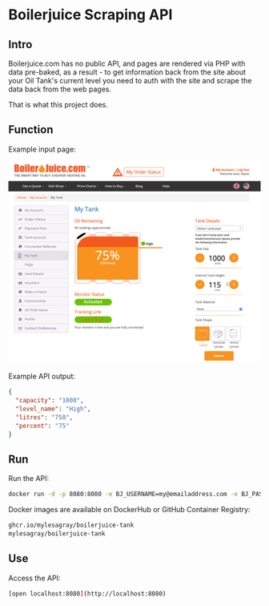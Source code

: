 # Boilerjuice Scraping API

## Intro

Boilerjuice.com has no public API, and pages are rendered via PHP with data pre-baked, as a result - to get information back from the site about your Oil Tank's current level you need to auth with the site and scrape the data back from the web pages.

That is what this project does.

## Function

Example input page:

![My Tank page](img/my-tank.png)

Example API output:

```json
{
  "capacity": "1000",
  "level_name": "High",
  "litres": "750",
  "percent": "75"
}
```

## Run

Run the API:

```sh
docker run -d -p 8080:8080 -e BJ_USERNAME=my@emailaddress.com -e BJ_PASSWORD=password ghcr.io/mylesagray/boilerjuice-tank
```

Docker images are available on DockerHub or GitHub Container Registry:

```sh
ghcr.io/mylesagray/boilerjuice-tank
mylesagray/boilerjuice-tank
```

## Use

Access the API:

```sh
[open localhost:8080](http://localhost:8080)
```

